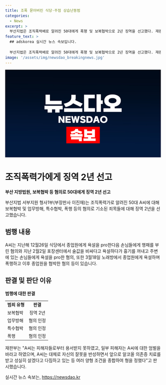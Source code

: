 ```yaml
---
title: 조폭 묻어버린 식당·주점 상습난동범
categories:
  - News
excerpt: >
  부산지법은 조직폭력배로 알려진 50대에게 폭행 및 보복협박으로 2년 징역을 선고했다. 재판부는 피해자들로부터 용서받지 못하고 엄벌을 요구받았지만, 피고인이 반성하며 알코올 의존증 치료를 받고 성실히 살 것을 다짐하는 등 여러 양형 조건을 종합하여 형을 정했다고 밝혔다. A씨는 식당에서의 폭행과 업무 방해, 포장센터에서의 욕설과 협박, 노래방에서의 욕설과 폭행 등 다수의 혐의를 받고 있었다.
feature_text: >
  ## adskorea 실시간 뉴스 속보입니다.

  부산지법은 조직폭력배로 알려진 50대에게 폭행 및 보복협박으로 2년 징역을 선고했다. 재판부는 피해자들로부터 용서받지 못하고 엄벌을 요구받았지만, 피고인이 반성하며 알코올 의존증 치료를 받고 성실히 살 것을 다짐하는 등 여러 양형 조건을 종합하여 형을 정했다고 밝혔다. A씨는 식당에서의 폭행과 업무 방해, 포장센터에서의 욕설과 협박, 노래방에서의 욕설과 폭행 등 다수의 혐의를 받고 있었다.
image: '/assets/img/newsdao_breakingnews.jpg'
---
```


<p><img src="/assets/img/newsdao_breakingnews.jpg" alt="adskorea 속보" /></p>

<h1 data-ke-size="size26">조직폭력가에게 징역 2년 선고</h1>

<p data-ke-size="size16"><b>부산 지방법원, 보복협박 등 혐의로 50대에게 징역 2년 선고</b></p>

<p data-ke-size="size16">부산지법 서부지원 형사1부(부장판사 이진재)는 조직폭력가로 알려진 50대 A씨에 대해 보복협박 및 업무방해, 특수협박, 폭행 등의 혐의로 기소된 죄목들에 대해 징역 2년을 선고했습니다.</p>

<h2 data-ke-size="size24">범행 내용</h2>

<p data-ke-size="size16">A씨는 지난해 12월26일 식당에서 종업원에게 욕설을 pro한다음 손님들에게 행패를 부린 혐의와 지난 2월2일 포장센터에서 술값을 비싸다고 욕설하다가 흉기를 꺼내고 주변에 있는 손님들에게 욕설을 pro한 혐의, 또한 3월18일 노래방에서 종업원에게 욕설하며 폭행하고 이후 종업원을 협박한 혐의 등이 있습니다.</p>

<h2 data-ke-size="size24">판결 및 판단 이유</h2>

<p data-ke-size="size16"><b>범행에 대한 판결</b></p>

<table>
  <tr>
    <td><b>범죄 유형</b></td>
    <td style="text-align: center; height: 17px;"><b>판결</b></td>
  </tr>
  <tr>
    <td>보복협박</td>
    <td style="text-align: center; height: 17px;">징역 2년</td>
  </tr>
  <tr>
    <td>업무방해</td>
    <td style="text-align: center; height: 17px;">혐의 인정</td>
  </tr>
  <tr>
    <td>특수협박</td>
    <td style="text-align: center; height: 17px;">혐의 인정</td>
  </tr>
  <tr>
    <td>폭행</td>
    <td style="text-align: center; height: 17px;">혐의 인정</td>
  </tr>
</table>

<p data-ke-size="size16">재판부는 "A씨는 피해자들로부터 용서받지 못하였고, 일부 피해자는 A씨에 대한 엄벌을 바라고 하였으며, A씨는 대체로 자신의 잘못을 반성하면서 앞으로 알코올 의존증 치료를 받고 성실히 살겠다고 다짐하고 있는 등 여러 양형 조건을 종합하여 형을 정했다"고 판시했습니다.</p>
실시간 뉴스 속보는, <a href="https://newsdao.kr" rel="dofollow">https://newsdao.kr</a>


